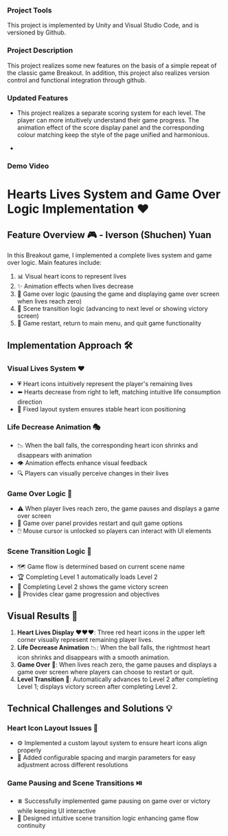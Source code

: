 ### **Project Tools**

This project is implemented by Unity and Visual Studio Code, and is versioned by Github.


### **Project Description**

This project realizes some new features on the basis of a simple repeat of the classic game Breakout. In addition, this project also realizes version control and functional integration through github.

### **Updated Features**

- This project realizes a separate scoring system for each level. The player can more intuitively understand their game progress. The animation effect of the score display panel and the corresponding colour matching keep the style of the page unified and harmonious.

- 

### **Demo Video**

# Hearts Lives System and Game Over Logic Implementation ❤️

## Feature Overview 🎮 - Iverson (Shuchen) Yuan

In this Breakout game, I implemented a complete lives system and game over logic. Main features include:

1. 📊 Visual heart icons to represent lives
2. ✨ Animation effects when lives decrease
3. 🛑 Game over logic (pausing the game and displaying game over screen when lives reach zero)
4. 🔄 Scene transition logic (advancing to next level or showing victory screen)
5. 🎲 Game restart, return to main menu, and quit game functionality

## Implementation Approach 🛠️

### Visual Lives System ❤️

- 💗 Heart icons intuitively represent the player's remaining lives
- ⬅️ Hearts decrease from right to left, matching intuitive life consumption direction
- 📏 Fixed layout system ensures stable heart icon positioning

### Life Decrease Animation 🎭

- 📉 When the ball falls, the corresponding heart icon shrinks and disappears with animation
- 👁️ Animation effects enhance visual feedback
- 🔍 Players can visually perceive changes in their lives

### Game Over Logic 🏁

- ⚠️ When player lives reach zero, the game pauses and displays a game over screen
- 🔄 Game over panel provides restart and quit game options
- 🖱️ Mouse cursor is unlocked so players can interact with UI elements

### Scene Transition Logic 🚪

- 🗺️ Game flow is determined based on current scene name
- 🏆 Completing Level 1 automatically loads Level 2
- 🎉 Completing Level 2 shows the game victory screen
- 🧭 Provides clear game progression and objectives

## Visual Results 📸

1. **Heart Lives Display** ❤️❤️❤️: Three red heart icons in the upper left corner visually represent remaining player lives.
2. **Life Decrease Animation** 📉: When the ball falls, the rightmost heart icon shrinks and disappears with a smooth animation.
3. **Game Over** 🛑: When lives reach zero, the game pauses and displays a game over screen where players can choose to restart or quit.
4. **Level Transition** 🔄: Automatically advances to Level 2 after completing Level 1; displays victory screen after completing Level 2.

## Technical Challenges and Solutions 💡

### Heart Icon Layout Issues 📐

- ⚙️ Implemented a custom layout system to ensure heart icons align properly
- 🔧 Added configurable spacing and margin parameters for easy adjustment across different resolutions

### Game Pausing and Scene Transitions ⏯️

- ⏸️ Successfully implemented game pausing on game over or victory while keeping UI interactive
- 🧩 Designed intuitive scene transition logic enhancing game flow continuity


